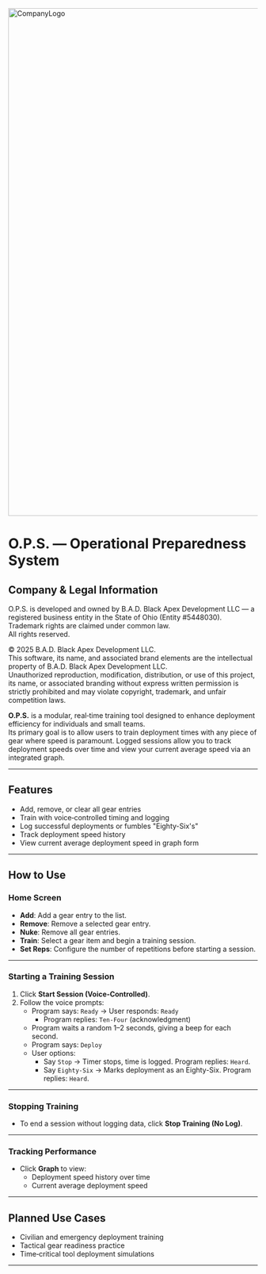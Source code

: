 
<img width="1024" height="1024" alt="CompanyLogo" src="https://github.com/user-attachments/assets/77a92ff5-eeda-4082-829f-95346fb1cd6f" />

# **O.P.S. — Operational Preparedness System**

## Company & Legal Information

O.P.S. is developed and owned by B.A.D. Black Apex Development LLC — a registered business entity in the State of Ohio (Entity #5448030).  
Trademark rights are claimed under common law.  
All rights reserved.

© 2025 B.A.D. Black Apex Development LLC.  
This software, its name, and associated brand elements are the intellectual property of B.A.D. Black Apex Development LLC.  
Unauthorized reproduction, modification, distribution, or use of this project, its name, or associated branding without express written permission is strictly prohibited and may violate copyright, trademark, and unfair competition laws.


**O.P.S.** is a modular, real‑time training tool designed to enhance deployment efficiency for individuals and small teams.  
Its primary goal is to allow users to train deployment times with any piece of gear where speed is paramount. Logged sessions allow you to track deployment speeds over time and view your current average speed via an integrated graph.

---

## **Features**
- Add, remove, or clear all gear entries
- Train with voice‑controlled timing and logging
- Log successful deployments or fumbles "Eighty-Six's"
- Track deployment speed history
- View current average deployment speed in graph form

---

## **How to Use**

### **Home Screen**
- **Add**: Add a gear entry to the list.
- **Remove**: Remove a selected gear entry.
- **Nuke**: Remove all gear entries.
- **Train**: Select a gear item and begin a training session.
- **Set Reps**: Configure the number of repetitions before starting a session.

---

### **Starting a Training Session**
1. Click **Start Session (Voice‑Controlled)**.
2. Follow the voice prompts:
   - Program says: `Ready` → User responds: `Ready`
     - Program replies: `Ten-Four` (acknowledgment)
   - Program waits a random 1–2 seconds, giving a beep for each second.
   - Program says: `Deploy`
   - User options:
     - Say `Stop` → Timer stops, time is logged. Program replies: `Heard`.
     - Say `Eighty-Six` → Marks deployment as an Eighty-Six. Program replies: `Heard`.

---

### **Stopping Training**
- To end a session without logging data, click **Stop Training (No Log)**.

---

### **Tracking Performance**
- Click **Graph** to view:
  - Deployment speed history over time
  - Current average deployment speed

---

## **Planned Use Cases**
- Civilian and emergency deployment training
- Tactical gear readiness practice
- Time‑critical tool deployment simulations

---
